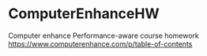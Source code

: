 # ComputerEnhanceHW
Computer enhance Performance-aware course homework
https://www.computerenhance.com/p/table-of-contents
